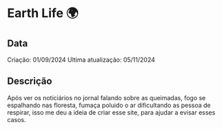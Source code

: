 # Earth Life 🌍

## Data
Criação: 01/09/2024
Ultima atualização: 05/11/2024

## Descrição
Após ver os noticiários no jornal falando sobre as queimadas, fogo se espalhando nas floresta, fumaça poluido o ar dificultando as pessoa de respirar, isso me deu a ideia de criar esse site, para ajudar a evisar esses casos.